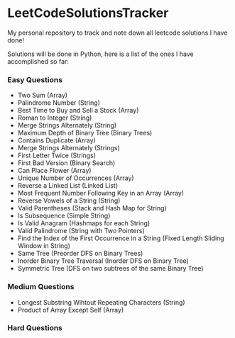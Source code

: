 # LeetCodeSolutionsTracker

My personal repository to track and note down all leetcode solutions I have done! <br>

Solutions will be done in Python, here is a list of the ones I have accomplished so far:

### Easy Questions

- Two Sum (Array)
- Palindrome Number (String)
- Best Time to Buy and Sell a Stock (Array)
- Roman to Integer (String)
- Merge Strings Alternately (String)
- Maximum Depth of Binary Tree (Binary Trees)
- Contains Duplicate (Array)
- Merge Strings Alternately (Strings)
- First Letter Twice (Strings)
- First Bad Version (Binary Search)
- Can Place Flower (Array)
- Unique Number of Occurrences (Array)
- Reverse a Linked List (Linked List)
- Most Frequent Number Following Key in an Array (Array)
- Reverse Vowels of a String (String)
- Valid Parentheses (Stack and Hash Map for String)
- Is Subsequence (Simple String)
- Is Valid Anagram (Hashmaps for each String)
- Valid Palindrome (String with Two Pointers)
- Find the Index of the First Occurrence in a String (Fixed Length Sliding Window in String)
- Same Tree (Preorder DFS on Binary Trees)
- Inorder Binary Tree Traversal (Inorder DFS on Binary Tree)
- Symmetric Tree (DFS on two subtrees of the same Binary Tree)

### Medium Questions

- Longest Substring Wihtout Repeating Characters (String)
- Product of Array Except Self (Array)

### Hard Questions
